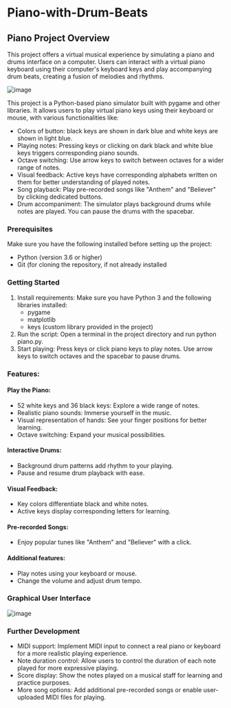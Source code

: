 # Piano-with-Drum-Beats
## Piano Project Overview
  This project offers a virtual musical experience by simulating a piano and drums interface on a computer. Users can interact with a virtual piano keyboard using their computer's keyboard keys and play accompanying drum beats, creating a fusion of melodies and rhythms.

![image](https://github.com/laiqaali51214/Piano-with-Drum-Beats/assets/150586149/60f3c14b-e95c-42ac-bc48-6156fba5a177)

  This project is a Python-based piano simulator built with pygame and other libraries. It allows users to play virtual piano keys using their keyboard or mouse, with various functionalities like:

*  Colors of button: black keys are shown in dark blue and white keys are shown in light blue.
*  Playing notes: Pressing keys or clicking on dark black and white blue keys triggers corresponding piano sounds.
* Octave switching: Use arrow keys to switch between octaves for a wider range of notes.
* Visual feedback: Active keys have corresponding alphabets written on them for better understanding of played notes.
* Song playback: Play pre-recorded songs like "Anthem" and "Believer" by clicking dedicated buttons.
* Drum accompaniment: The simulator plays background drums while notes are played. You can pause the drums with the spacebar.

### Prerequisites

Make sure you have the following installed before setting up the project:
* Python (version 3.6 or higher)
* Git (for cloning the repository, if not already installed
  
### Getting Started

1. Install requirements: Make sure you have Python 3 and the following libraries installed:
    * pygame
    * matplotlib
    * keys (custom library provided in the project)
2. Run the script: Open a terminal in the project directory and run python piano.py.
3. Start playing: Press keys or click piano keys to play notes. Use arrow keys to switch octaves and the spacebar to pause drums.

### Features:

#### Play the Piano:
  * 52 white keys and 36 black keys: Explore a wide range of notes.
  * Realistic piano sounds: Immerse yourself in the music.
  * Visual representation of hands: See your finger positions for better learning.
  * Octave switching: Expand your musical possibilities.
    
#### Interactive Drums:
  * Background drum patterns add rhythm to your playing.
  * Pause and resume drum playback with ease.

#### Visual Feedback:
  * Key colors differentiate black and white notes.
  * Active keys display corresponding letters for learning.

#### Pre-recorded Songs:
  * Enjoy popular tunes like "Anthem" and "Believer" with a click.

#### Additional features:
  * Play notes using your keyboard or mouse.
  * Change the volume and adjust drum tempo.

### Graphical User Interface
![image](https://github.com/laiqaali51214/Piano-with-Drum-Beats/assets/150586149/bf685271-f0c9-4e5b-8478-6b8252a8e340)

### Further Development

* MIDI support: Implement MIDI input to connect a real piano or keyboard for a more realistic playing experience.
* Note duration control: Allow users to control the duration of each note played for more expressive playing.
* Score display: Show the notes played on a musical staff for learning and practice purposes.
* More song options: Add additional pre-recorded songs or enable user-uploaded MIDI files for playing.



